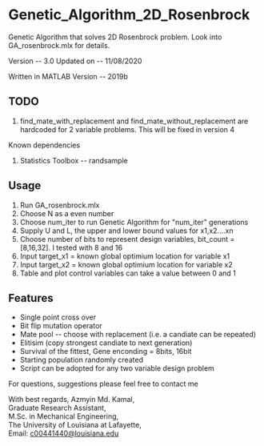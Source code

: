 # Genetic_Algorithm_2D_Rosenbrock

Genetic Algorithm that solves 2D Rosenbrock problem. Look into GA_rosenbrock.mlx for details.

Version -- 3.0
Updated on -- 11/08/2020

Written in MATLAB Version -- 2019b

## TODO
1. find_mate_with_replacement and find_mate_without_replacement are hardcoded for 2 variable problems. This will be fixed in version 4 

Known dependencies
1. Statistics Toolbox -- randsample

## Usage
1. Run GA_rosenbrock.mlx
2. Choose N as a even number
3. Choose num_iter to run Genetic Algorithm for "num_iter" generations
3. Supply U and L, the upper and lower bound values for x1,x2....xn
4. Choose number of bits to represent design variables, bit_count = [8,16,32]. I tested with 8 and 16
5. Input target_x1 = known global optimium location for variable x1
6. Input target_x2 = known global optimium location for variable x2
7. Table and plot control variables can take a value between 0 and 1

## Features
* Single point cross over
* Bit flip mutation operator
* Mate pool -- choose with replacement (i.e. a candiate can be repeated)
* Elitisim (copy strongest candiate to next generation)
* Survival of the fittest, Gene enconding = 8bits, 16bit
* Starting population randomly created
* Script can be adopted for any two variable design problem

For questions, suggestions please feel free to contact me

With best regards,
Azmyin Md. Kamal,<br/>
Graduate Research Assistant,<br/>
M.Sc. in Mechanical Engineering,<br/>
The University of Louisiana at Lafayette,<br/>
Email: c00441440@louisiana.edu
